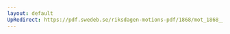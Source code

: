 ```yaml
---
layout: default
UpRedirect: https://pdf.swedeb.se/riksdagen-motions-pdf/1868/mot_1868__ak__00030/mot_1868__ak__00030_002.pdf
---
```

